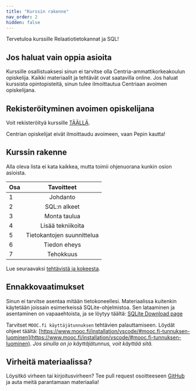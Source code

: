 ```yaml
---
title: "Kurssin rakenne"
nav_order: 2
hidden: false
---
```


Tervetuloa kurssille Relaatiotietokannat ja SQL!

## Jos haluat vain oppia asioita

Kurssille osallistuaksesi sinun ei tarvitse olla Centria-ammattikorkeakoulun opiskelija. Kaikki materiaalit ja tehtävät ovat saatavilla online. Jos haluat kurssista opintopisteitä, sinun tulee ilmoittautua Centriaan avoimen opiskelijana.


## Rekisteröityminen avoimen opiskelijana

Voit rekisteröityä kurssille [TÄÄLLÄ](https://koulutus.centria.fi/koulutukset/software-development/).

<Note>Centrian opiskelijat eivät ilmoittaudu avoimeen, vaan Pepin kautta!</Note>


## Kurssin rakenne

Alla oleva lista ei kata kaikkea, mutta toimii ohjenuorana kunkin osion asioista.

| Osa   |      Tavoitteet  
|----------|:-------------:|
| 1| Johdanto |
| 2| SQL:n alkeet |
| 3| Monta taulua |
| 4| Lisää tekniikoita |
| 5| Tietokantojen suunnittelua |
| 6| Tiedon eheys |
| 7| Tehokkuus |

Lue seuraavaksi [tehtävistä ja kokeesta](tehtavat).

## Ennakkovaatimukset

Sinun ei tarvitse asentaa mitään tietokoneellesi. Materiaalissa kuitenkin käytetään joissain esimerkeissä SQLite-ohjelmistoa. Sen lataaminen ja asentaminen on vapaaehtoista, ja se löytyy täältä: [SQLite Download page](https://www.sqlite.org/download.html)

Tarvitset `MOOC.fi käyttäjätunnuksen` tehtävien palauttamiseen. Löydät ohjeet täältä: [https://www.mooc.fi/installation/vscode/#mooc.fi-tunnuksen-luominen](https://www.mooc.fi/installation/vscode/#mooc.fi-tunnuksen-luominen). *Jos sinulla on jo käyttäjätunnus, voit käyttää sitä.*

## Virheitä materiaalissa?

Löysitkö virheen tai kirjoitusvirheen? Tee pull request osoitteeseen [GitHub](https://github.com/centria/tietokannat/tree/master/src/content) ja auta meitä parantamaan materiaalia!